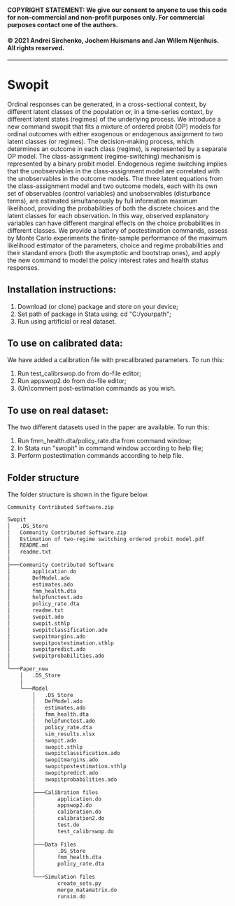 #### COPYRIGHT STATEMENT: We give our consent to anyone to use this code for non-commercial and non-profit purposes only. For commercial purposes contact one of the authors. 
#### © 2021 Andrei Sirchenko, Jochem Huismans and Jan Willem Nijenhuis. All rights reserved.
------------------------------------------------------------------------------
# Swopit
Ordinal responses can be generated, in a cross-sectional context, by different latent classes of the population or, in a time-series context, by different latent states (regimes) of the underlying process. We introduce a new command swopit that fits a mixture of ordered probit (OP) models for ordinal outcomes with either exogenous or endogenous assignment to two latent classes (or regimes). The decision-making process, which determines an outcome in each class (regime), is represented by a separate OP model. The class-assignment (regime-switching) mechanism is represented by a binary probit model. Endogenous regime switching implies that the unobservables in the class-assignment model are correlated with the unobservables in the outcome models. The three latent equations from the class-assignment model and two outcome models, each with its own set of observables (control variables) and unobservables (disturbance terms), are estimated simultaneously by full information maximum likelihood, providing the probabilities of both the discrete choices and the latent classes for each observation. In this way, observed explanatory variables can have different marginal effects on the choice probabilities in different classes. We provide a battery of postestimation commands, assess by Monte Carlo experiments the finite-sample performance of the maximum likelihood estimator of the parameters, choice and regime probabilities and their standard errors (both the asymptotic and bootstrap ones), and apply the new command to model the policy interest rates and health status responses.

## Installation instructions:
1. Download (or clone) package and store on your device;
2. Set path of package in Stata using: cd "C:/yourpath";
3. Run using artificial or real dataset.

## To use on calibrated data:
We have added a calibration file with precalibrated parameters. To run this:
1. Run test_calibrswop.do from do-file editor;
2. Run appswop2.do from do-file editor;
3. (Un)comment post-estimation commands as you wish.

## To use on real dataset:
The two different datasets used in the paper are available. To run this:
1. Run fmm_health.dta/policy_rate.dta from command window;
2. In Stata run "swopit" in command window according to help file;
3. Perform postestimation commands according to help file.

## Folder structure
The folder structure is shown in the figure below.

`Community Contributed Software.zip`
```bash
Swopit
│   .DS_Store
│   Community Contributed Software.zip
│   Estimation of two-regime switching ordered probit model.pdf
│   README.md
│   readme.txt
│
├───Community Contributed Software
│       application.do
│       DefModel.ado
│       estimates.ado
│       fmm_health.dta
│       helpfunctest.ado
│       policy_rate.dta
│       readme.txt
│       swopit.ado
│       swopit.sthlp
│       swopitclassification.ado
│       swopitmargins.ado
│       swopitpostestimation.sthlp
│       swopitpredict.ado
│       swopitprobabilities.ado
│
└───Paper_new
    │   .DS_Store
    │
    └───Model
        │   .DS_Store
        │   DefModel.ado
        │   estimates.ado
        │   fmm_health.dta
        │   helpfunctest.ado
        │   policy_rate.dta
        │   sim_results.xlsx
        │   swopit.ado
        │   swopit.sthlp
        │   swopitclassification.ado
        │   swopitmargins.ado
        │   swopitpostestimation.sthlp
        │   swopitpredict.ado
        │   swopitprobabilities.ado
        │
        ├───Calibration files
        │       application.do
        │       appswop2.do
        │       calibration.do
        │       calibration2.do
        │       test.do
        │       test_calibrswop.do
        │
        ├───Data Files
        │       .DS_Store
        │       fmm_health.dta
        │       policy_rate.dta
        │
        └───Simulation files
                create_sets.py
                merge_matamatrix.do
                runsim.do
```